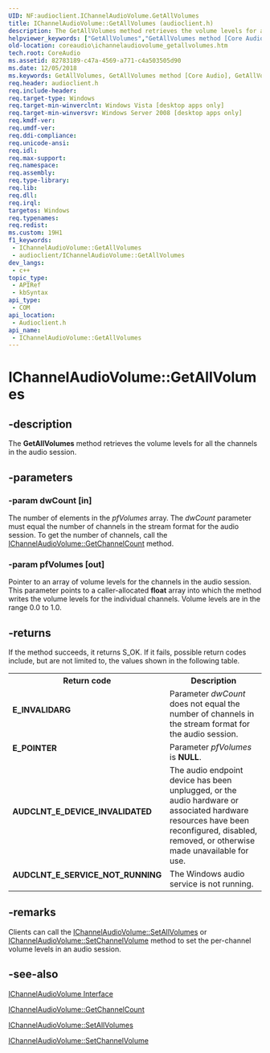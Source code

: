 ```yaml
---
UID: NF:audioclient.IChannelAudioVolume.GetAllVolumes
title: IChannelAudioVolume::GetAllVolumes (audioclient.h)
description: The GetAllVolumes method retrieves the volume levels for all the channels in the audio session.
helpviewer_keywords: ["GetAllVolumes","GetAllVolumes method [Core Audio]","GetAllVolumes method [Core Audio]","IChannelAudioVolume interface","IChannelAudioVolume interface [Core Audio]","GetAllVolumes method","IChannelAudioVolume.GetAllVolumes","IChannelAudioVolume::GetAllVolumes","IChannelAudioVolumeGetAllVolumes","audioclient/IChannelAudioVolume::GetAllVolumes","coreaudio.ichannelaudiovolume_getallvolumes"]
old-location: coreaudio\ichannelaudiovolume_getallvolumes.htm
tech.root: CoreAudio
ms.assetid: 82783189-c47a-4569-a771-c4a503505d90
ms.date: 12/05/2018
ms.keywords: GetAllVolumes, GetAllVolumes method [Core Audio], GetAllVolumes method [Core Audio],IChannelAudioVolume interface, IChannelAudioVolume interface [Core Audio],GetAllVolumes method, IChannelAudioVolume.GetAllVolumes, IChannelAudioVolume::GetAllVolumes, IChannelAudioVolumeGetAllVolumes, audioclient/IChannelAudioVolume::GetAllVolumes, coreaudio.ichannelaudiovolume_getallvolumes
req.header: audioclient.h
req.include-header: 
req.target-type: Windows
req.target-min-winverclnt: Windows Vista [desktop apps only]
req.target-min-winversvr: Windows Server 2008 [desktop apps only]
req.kmdf-ver: 
req.umdf-ver: 
req.ddi-compliance: 
req.unicode-ansi: 
req.idl: 
req.max-support: 
req.namespace: 
req.assembly: 
req.type-library: 
req.lib: 
req.dll: 
req.irql: 
targetos: Windows
req.typenames: 
req.redist: 
ms.custom: 19H1
f1_keywords:
 - IChannelAudioVolume::GetAllVolumes
 - audioclient/IChannelAudioVolume::GetAllVolumes
dev_langs:
 - c++
topic_type:
 - APIRef
 - kbSyntax
api_type:
 - COM
api_location:
 - Audioclient.h
api_name:
 - IChannelAudioVolume::GetAllVolumes
---
```


# IChannelAudioVolume::GetAllVolumes


## -description

The <b>GetAllVolumes</b> method retrieves the volume levels for all the channels in the audio session.

## -parameters

### -param dwCount [in]

The number of elements in the <i>pfVolumes</i> array. The <i>dwCount</i> parameter must equal the number of channels in the stream format for the audio session. To get the number of channels, call the <a href="/windows/desktop/api/audioclient/nf-audioclient-ichannelaudiovolume-getchannelcount">IChannelAudioVolume::GetChannelCount</a> method.

### -param pfVolumes [out]

Pointer to an array of volume levels for the channels in the audio session. This parameter points to a caller-allocated <b>float</b> array into which the method writes the volume levels for the individual channels. Volume levels are in the range 0.0 to 1.0.

## -returns

If the method succeeds, it returns S_OK. If it fails, possible return codes include, but are not limited to, the values shown in the following table.

<table>
<tr>
<th>Return code</th>
<th>Description</th>
</tr>
<tr>
<td width="40%">
<dl>
<dt><b>E_INVALIDARG</b></dt>
</dl>
</td>
<td width="60%">
Parameter <i>dwCount</i> does not equal the number of channels in the stream format for the audio session.

</td>
</tr>
<tr>
<td width="40%">
<dl>
<dt><b>E_POINTER</b></dt>
</dl>
</td>
<td width="60%">
Parameter <i>pfVolumes</i> is <b>NULL</b>.

</td>
</tr>
<tr>
<td width="40%">
<dl>
<dt><b>AUDCLNT_E_DEVICE_INVALIDATED</b></dt>
</dl>
</td>
<td width="60%">
The audio endpoint device has been unplugged, or the audio hardware or associated hardware resources have been reconfigured, disabled, removed, or otherwise made unavailable for use.

</td>
</tr>
<tr>
<td width="40%">
<dl>
<dt><b>AUDCLNT_E_SERVICE_NOT_RUNNING</b></dt>
</dl>
</td>
<td width="60%">
The Windows audio service is not running.

</td>
</tr>
</table>

## -remarks

Clients can call the <a href="/windows/desktop/api/audioclient/nf-audioclient-ichannelaudiovolume-setallvolumes">IChannelAudioVolume::SetAllVolumes</a> or <a href="/windows/desktop/api/audioclient/nf-audioclient-ichannelaudiovolume-setchannelvolume">IChannelAudioVolume::SetChannelVolume</a> method to set the per-channel volume levels in an audio session.

## -see-also

<a href="/windows/desktop/api/audioclient/nn-audioclient-ichannelaudiovolume">IChannelAudioVolume Interface</a>



<a href="/windows/desktop/api/audioclient/nf-audioclient-ichannelaudiovolume-getchannelcount">IChannelAudioVolume::GetChannelCount</a>



<a href="/windows/desktop/api/audioclient/nf-audioclient-ichannelaudiovolume-setallvolumes">IChannelAudioVolume::SetAllVolumes</a>



<a href="/windows/desktop/api/audioclient/nf-audioclient-ichannelaudiovolume-setchannelvolume">IChannelAudioVolume::SetChannelVolume</a>

